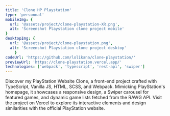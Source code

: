 ```yaml
---
title: 'Clone HP Playstation'
type: 'personnal'
mobileImg: {
  url: '@assets/project/clone-playstation-XR.png',
  alt: 'Screenshot Playstation clone project mobile'
}
desktopImg: {
  url: '@assets/project/clone-playstation.png',
  alt: 'Screenshot Playstation clone project desktop'
	}
codeUrl: 'https://github.com/lolikana/clone-playstation/'
previewUrl: 'https://clone-playstation.vercel.app/'
technologies: ['webpack', 'typescript', 'rest-api', 'swiper']
---
```


Discover my PlayStation Website Clone, a front-end project crafted with TypeScript, Vanilla JS, HTML, SCSS, and Webpack. Mimicking PlayStation's homepage, it showcases a responsive design, a Swiper carousel for featured games, and dynamic game lists fetched from the RAWG API. Visit the project on Vercel to explore its interactive elements and design similarities with the official PlayStation website.





